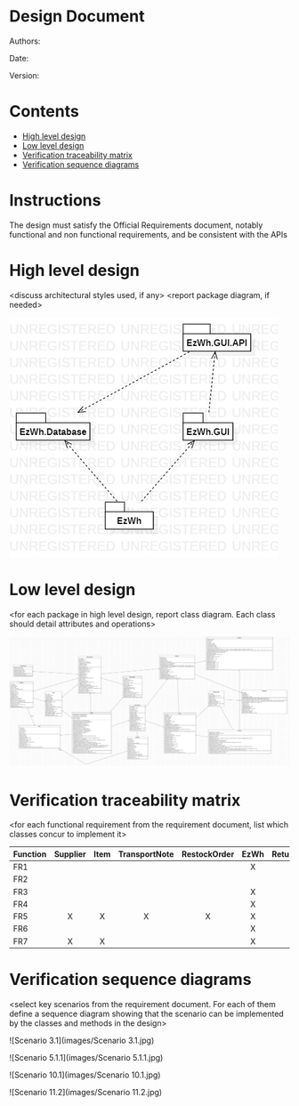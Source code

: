 # Design Document 


Authors: 

Date:

Version:


# Contents

- [High level design](#package-diagram)
- [Low level design](#class-diagram)
- [Verification traceability matrix](#verification-traceability-matrix)
- [Verification sequence diagrams](#verification-sequence-diagrams)

# Instructions

The design must satisfy the Official Requirements document, notably functional and non functional requirements, and be consistent with the APIs

# High level design 

<discuss architectural styles used, if any>
<report package diagram, if needed>



![highLevelDesign](/images/highLevelDesign.jpg)




# Low level design

<for each package in high level design, report class diagram. Each class should detail attributes and operations>



![lowLevelDesign](/images/lowLevelDesign.jpg)



# Verification traceability matrix

\<for each functional requirement from the requirement document, list which classes concur to implement it>

| Function | Supplier | Item | TransportNote | RestockOrder | EzWh | ReturnOrder | Customer | InternalOrder | SKUItem | TestDescriptor | TestResult | Inventory | SKU  | Position | User |
| - | :-: | :-: | :-: | :-: | :-: | :-: | :-: | :-: | :-: | :-: | - | :-: | :-: | - | :-: |
| FR1 |  |  |  |  | X |  |  |  |  |  |  |  |  |  | X |
| FR2 |  |  |  |  |  |  |  |  |  | X |  | X | X |  |  |
| FR3 |  |  |  |  | X |  |  |  |  |  |  | X |  |  |  |
| FR4 |  |  |  |  | X |  | X |  |  |  |  |  |  |  |  |
| FR5 | X | X | X | X | X |  |  |  | X |  |  |  |  |  |  |
| FR6 |  |  |  |  | X |  | X | X | X |  |  |  | X |  |  |
| FR7 | X | X |  |  | X |  |  |  |  |  |  |  |  |  |  |


# Verification sequence diagrams 
\<select key scenarios from the requirement document. For each of them define a sequence diagram showing that the scenario can be implemented by the classes and methods in the design>



![Scenario 3.1](images/Scenario 3.1.jpg)



![Scenario 5.1.1](images/Scenario 5.1.1.jpg)



![Scenario 10.1](images/Scenario 10.1.jpg)



![Scenario 11.2](images/Scenario 11.2.jpg)